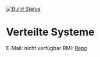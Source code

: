 [![Build Status](https://travis-ci.com/reinkepatrick/verteilte-systeme.svg?token=zxFxKRwgsmxDAHz2d2mB&branch=master)](https://travis-ci.com/reinkepatrick/verteilte-systeme)
# Verteilte Systeme

E-Mail: nicht verfügbar
RMI: [Repo](https://github.com/reinkepatrick/verteilte-systeme-rmi)
